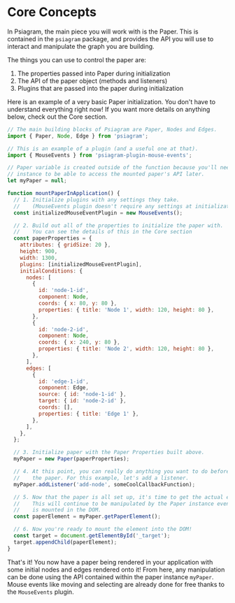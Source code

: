 # Core Concepts

In Psiagram, the main piece you will work with is the Paper. This is contained
in the `psiagram` package, and provides the API you will use to interact and
manipulate the graph you are building.

The things you can use to control the paper are:

1.  The properties passed into Paper during initialization
1.  The API of the paper object (methods and listeners)
1.  Plugins that are passed into the paper during initialization

Here is an example of a very basic Paper initialization. You don't have to
understand everything right now! If you want more details on anything below,
check out the Core section.

```js
// The main building blocks of Psiagram are Paper, Nodes and Edges.
import { Paper, Node, Edge } from 'psiagram';

// This is an example of a plugin (and a useful one at that).
import { MouseEvents } from 'psiagram-plugin-mouse-events';

// Paper variable is created outside of the function because you'll need this
// instance to be able to access the mounted paper's API later.
let myPaper = null;

function mountPaperInApplication() {
  // 1. Initialize plugins with any settings they take.
  //    (MouseEvents plugin doesn't require any settings at initialization).
  const initializedMouseEventPlugin = new MouseEvents();

  // 2. Build out all of the properties to initialize the paper with.
  //    You can see the details of this in the Core section
  const paperProperties = {
    attributes: { gridSize: 20 },
    height: 900,
    width: 1300,
    plugins: [initializedMouseEventPlugin],
    initialConditions: {
      nodes: [
        {
          id: 'node-1-id',
          component: Node,
          coords: { x: 80, y: 80 },
          properties: { title: 'Node 1', width: 120, height: 80 },
        },
        {
          id: 'node-2-id',
          component: Node,
          coords: { x: 240, y: 80 },
          properties: { title: 'Node 2', width: 120, height: 80 },
        },
      ],
      edges: [
        {
          id: 'edge-1-id',
          component: Edge,
          source: { id: 'node-1-id' },
          target: { id: 'node-2-id' },
          coords: [],
          properties: { title: 'Edge 1' },
        },
      ],
    },
  };

  // 3. Initialize paper with the Paper Properties built above.
  myPaper = new Paper(paperProperties);

  // 4. At this point, you can really do anything you want to do before mounting
  //    the paper. For this example, let's add a listener.
  myPaper.addListener('add-node', someCoolCallbackFunction);

  // 5. Now that the paper is all set up, it's time to get the actual element!
  //    This will continue to be manipulated by the Paper instance even once it
  //    is mounted in the DOM.
  const paperElement = myPaper.getPaperElement();

  // 6. Now you're ready to mount the element into the DOM!
  const target = document.getElementById('_target');
  target.appendChild(paperElement);
}
```

That's it! You now have a paper being rendered in your application with some
initial nodes and edges rendered onto it! From here, any manipulation can be
done using the API contained within the paper instance `myPaper`. Mouse events
like moving and selecting are already done for free thanks to the `MouseEvents`
plugin.
